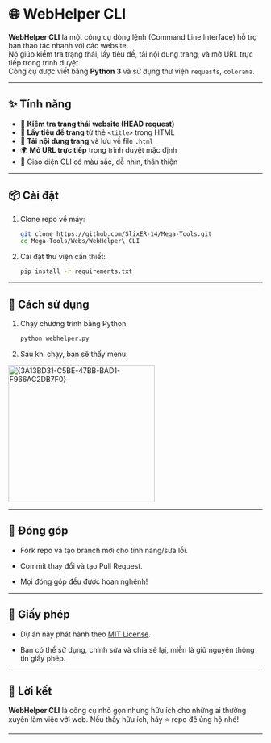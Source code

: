 # 🌐 WebHelper CLI

**WebHelper CLI** là một công cụ dòng lệnh (Command Line Interface) hỗ trợ bạn thao tác nhanh với các website.  
Nó giúp kiểm tra trạng thái, lấy tiêu đề, tải nội dung trang, và mở URL trực tiếp trong trình duyệt.  
Công cụ được viết bằng **Python 3** và sử dụng thư viện `requests`, `colorama`.

---

## ✨ Tính năng

- 🔎 **Kiểm tra trạng thái website (HEAD request)**  
- 📄 **Lấy tiêu đề trang** từ thẻ `<title>` trong HTML  
- 💾 **Tải nội dung trang** và lưu về file `.html`  
- 🌍 **Mở URL trực tiếp** trong trình duyệt mặc định  
- 🎨 Giao diện CLI có màu sắc, dễ nhìn, thân thiện  

---

## 📦 Cài đặt

1. Clone repo về máy:
   ```bash
   git clone https://github.com/SlixER-14/Mega-Tools.git
   cd Mega-Tools/Webs/WebHelper\ CLI

2. Cài đặt thư viện cần thiết: 
   ```bash
   pip install -r requirements.txt

---

## 🚀 Cách sử dụng

1. Chạy chương trình bằng Python:
   ```bash
   python webhelper.py

2. Sau khi chạy, bạn sẽ thấy menu:
<img width="290" height="271" alt="{3A13BD31-C5BE-47BB-BAD1-F966AC2DB7F0}" src="https://github.com/user-attachments/assets/6f3ee629-081d-4ae9-a525-1d9aa9b78a64" />

---

## 🤝 Đóng góp
- Fork repo và tạo branch mới cho tính năng/sửa lỗi.

- Commit thay đổi và tạo Pull Request.

- Mọi đóng góp đều được hoan nghênh!

---

## 📜 Giấy phép
- Dự án này phát hành theo [MIT License](../LICENSE). 

- Bạn có thể sử dụng, chỉnh sửa và chia sẻ lại, miễn là giữ nguyên thông tin giấy phép.

---

## 🌟 Lời kết
**WebHelper CLI** là công cụ nhỏ gọn nhưng hữu ích cho những ai thường xuyên làm việc với web. Nếu thấy hữu ích, hãy ⭐ repo để ủng hộ nhé!

---
